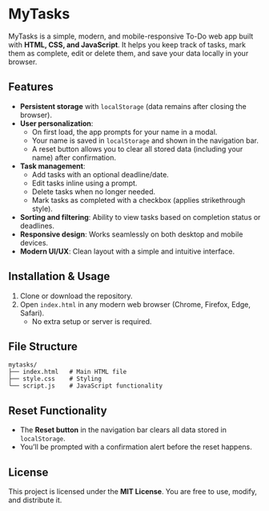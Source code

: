 # MyTasks  

MyTasks is a simple, modern, and mobile-responsive To-Do web app built with **HTML, CSS, and JavaScript**. It helps you keep track of tasks, mark them as complete, edit or delete them, and save your data locally in your browser.  

## Features  

- **Persistent storage** with `localStorage` (data remains after closing the browser).  
- **User personalization**:  
  - On first load, the app prompts for your name in a modal.  
  - Your name is saved in `localStorage` and shown in the navigation bar.  
  - A reset button allows you to clear all stored data (including your name) after confirmation.  
- **Task management**:  
  - Add tasks with an optional deadline/date.  
  - Edit tasks inline using a prompt.  
  - Delete tasks when no longer needed.  
  - Mark tasks as completed with a checkbox (applies strikethrough style).  
- **Sorting and filtering**: Ability to view tasks based on completion status or deadlines.  
- **Responsive design**: Works seamlessly on both desktop and mobile devices.  
- **Modern UI/UX**: Clean layout with a simple and intuitive interface.  

## Installation & Usage  

1. Clone or download the repository.  
2. Open `index.html` in any modern web browser (Chrome, Firefox, Edge, Safari).  
   - No extra setup or server is required.  

## File Structure  

```plaintext
mytasks/
├── index.html   # Main HTML file
├── style.css    # Styling
└── script.js    # JavaScript functionality
```

## Reset Functionality  

- The **Reset button** in the navigation bar clears all data stored in `localStorage`.  
- You’ll be prompted with a confirmation alert before the reset happens.  

## License  

This project is licensed under the **MIT License**. You are free to use, modify, and distribute it.  

